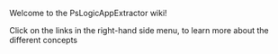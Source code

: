 Welcome to the PsLogicAppExtractor wiki!

Click on the links in the right-hand side menu, to learn more about the different concepts